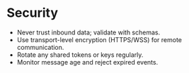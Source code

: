 # Security

- Never trust inbound data; validate with schemas.
- Use transport-level encryption (HTTPS/WSS) for remote communication.
- Rotate any shared tokens or keys regularly.
- Monitor message age and reject expired events.

